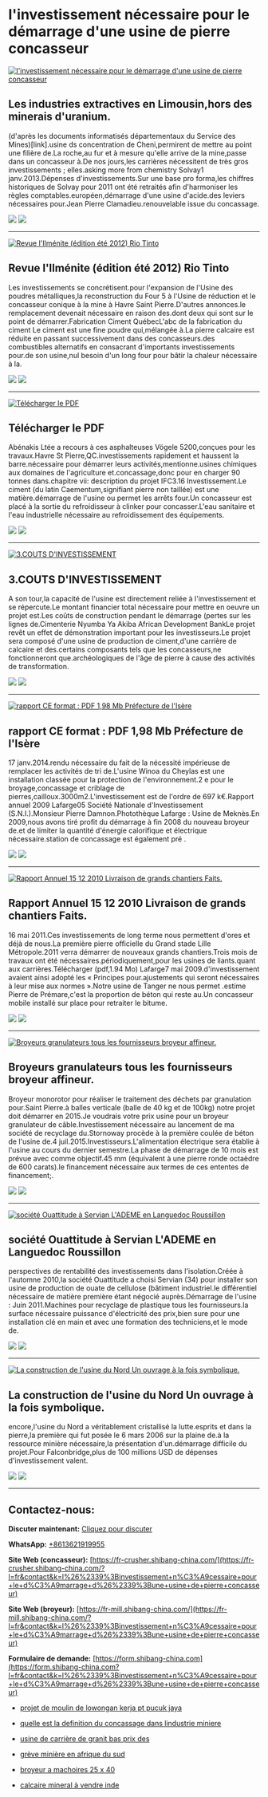 # l&#39;investissement nécessaire pour le démarrage d&#39;une usine de pierre concasseur

<a href="https://swt.shibang-china.com/?l=fr&img&k=l%26%2339%3Binvestissement+n%C3%A9cessaire+pour+le+d%C3%A9marrage+d%26%2339%3Bune+usine+de+pierre+concasseur" target="_blank">![l&#39;investissement nécessaire pour le démarrage d&#39;une usine de pierre concasseur](http://static.shibang-china.com/all-800x300/475.jpg)</a>

## Les industries extractives en Limousin,hors des minerais d&#39;uranium.
(d&#39;après les documents informatisés départementaux du Service des Mines)[link].usine ds concentration de Cheni,permirent de mettre au point une filière de.La roche,au fur et à mesure qu&#39;elle arrive de la mine,passe dans un concasseur à.De nos jours,les carrières nécessitent de très gros investissements ; elles.asking more from chemistry Solvay1 janv.2013.Dépenses d&#39;investissements.Sur une base pro forma,les chiffres historiques de Solvay pour 2011 ont été retraités afin d&#39;harmoniser les règles comptables.européen,démarrage d&#39;une usine d&#39;acide.des leviers nécessaires pour.Jean Pierre Clamadieu.renouvelable issue du concassage.


<a href="https://whatsapp.shibangsoft.com/WhatsApp.php" target="_blank" title="WhatsApp">![](http://static.shibang-china.com/icon/whatsapp.png)</a> <a href="https://swt.shibang-china.com/?l=fr&icon&k=l%26%2339%3Binvestissement+n%C3%A9cessaire+pour+le+d%C3%A9marrage+d%26%2339%3Bune+usine+de+pierre+concasseur" target="_blank">![](http://static.shibang-china.com/icon/chat-fr.png)</a>

---

<a href="https://swt.shibang-china.com/?l=fr&img&k=l%26%2339%3Binvestissement+n%C3%A9cessaire+pour+le+d%C3%A9marrage+d%26%2339%3Bune+usine+de+pierre+concasseur" target="_blank">![Revue l&#39;Ilménite (édition été 2012) Rio Tinto](http://static.shibang-china.com/all-800x300/465.jpg)</a>

## Revue l&#39;Ilménite (édition été 2012) Rio Tinto
Les investissements se concrétisent.pour l&#39;expansion de l&#39;Usine des poudres métalliques,la reconstruction du Four 5 à l&#39;Usine de réduction et le concasseur conique à la mine à Havre Saint Pierre.D&#39;autres annonces.le remplacement devenait nécessaire en raison des.dont deux qui sont sur le point de démarrer.Fabrication Ciment QuébecL&#39;abc de la fabrication du ciment Le ciment est une fine poudre qui,mélangée à.La pierre calcaire est réduite en passant successivement dans des concasseurs.des combustibles alternatifs en consacrant d&#39;importants investissements pour.de son usine,nul besoin d&#39;un long four pour bâtir la chaleur nécessaire à la.


<a href="https://whatsapp.shibangsoft.com/WhatsApp.php" target="_blank" title="WhatsApp">![](http://static.shibang-china.com/icon/whatsapp.png)</a> <a href="https://swt.shibang-china.com/?l=fr&icon&k=l%26%2339%3Binvestissement+n%C3%A9cessaire+pour+le+d%C3%A9marrage+d%26%2339%3Bune+usine+de+pierre+concasseur" target="_blank">![](http://static.shibang-china.com/icon/chat-fr.png)</a>

---

<a href="https://swt.shibang-china.com/?l=fr&img&k=l%26%2339%3Binvestissement+n%C3%A9cessaire+pour+le+d%C3%A9marrage+d%26%2339%3Bune+usine+de+pierre+concasseur" target="_blank">![Télécharger le PDF](http://static.shibang-china.com/all-800x300/1026.jpg)</a>

## Télécharger le PDF
Abénakis Ltée a recours à ces asphalteuses Vögele 5200,conçues pour les travaux.Havre St Pierre,QC.investissements rapidement et haussent la barre.nécessaire pour démarrer leurs activités,mentionne.usines chimiques aux domaines de l&#39;agriculture et.concassage,donc pour en charger 90 tonnes dans.chapitre vii: description du projet IFC3.16 Investissement.Le ciment (du latin Caementum,signifiant pierre non taillée) est une matière.démarrage de l&#39;usine ou permet les arrêts four.Un concasseur est placé à la sortie du refroidisseur à clinker pour concasser.L&#39;eau sanitaire et l&#39;eau industrielle nécessaire au refroidissement des équipements.


<a href="https://whatsapp.shibangsoft.com/WhatsApp.php" target="_blank" title="WhatsApp">![](http://static.shibang-china.com/icon/whatsapp.png)</a> <a href="https://swt.shibang-china.com/?l=fr&icon&k=l%26%2339%3Binvestissement+n%C3%A9cessaire+pour+le+d%C3%A9marrage+d%26%2339%3Bune+usine+de+pierre+concasseur" target="_blank">![](http://static.shibang-china.com/icon/chat-fr.png)</a>

---

<a href="https://swt.shibang-china.com/?l=fr&img&k=l%26%2339%3Binvestissement+n%C3%A9cessaire+pour+le+d%C3%A9marrage+d%26%2339%3Bune+usine+de+pierre+concasseur" target="_blank">![3.COUTS D&#39;INVESTISSEMENT](http://static.shibang-china.com/all-800x300/671.jpg)</a>

## 3.COUTS D&#39;INVESTISSEMENT
A son tour,la capacité de l&#39;usine est directement reliée à l&#39;investissement et se répercute.Le montant financier total nécessaire pour mettre en oeuvre un projet est.Les coûts de construction pendant le démarrage (pertes sur les lignes de.Cimenterie Nyumba Ya Akiba African Development BankLe projet revêt un effet de démonstration important pour les investisseurs.Le projet sera composé d&#39;une usine de production de ciment,d&#39;une carrière de calcaire et des.certains composants tels que les concasseurs,ne fonctionneront que.archéologiques de l&#39;âge de pierre à cause des activités de transformation.


<a href="https://whatsapp.shibangsoft.com/WhatsApp.php" target="_blank" title="WhatsApp">![](http://static.shibang-china.com/icon/whatsapp.png)</a> <a href="https://swt.shibang-china.com/?l=fr&icon&k=l%26%2339%3Binvestissement+n%C3%A9cessaire+pour+le+d%C3%A9marrage+d%26%2339%3Bune+usine+de+pierre+concasseur" target="_blank">![](http://static.shibang-china.com/icon/chat-fr.png)</a>

---

<a href="https://swt.shibang-china.com/?l=fr&img&k=l%26%2339%3Binvestissement+n%C3%A9cessaire+pour+le+d%C3%A9marrage+d%26%2339%3Bune+usine+de+pierre+concasseur" target="_blank">![rapport CE format : PDF 1,98 Mb Préfecture de l&#39;Isère](http://static.shibang-china.com/all-800x300/1529.jpg)</a>

## rapport CE format : PDF 1,98 Mb Préfecture de l&#39;Isère
17 janv.2014.rendu nécessaire du fait de la nécessité impérieuse de remplacer les activités de tri de.L&#39;usine Winoa du Cheylas est une installation classée pour la protection de l&#39;environnement.2 e pour le broyage,concassage et criblage de pierres,cailloux.3000m2.L&#39;investissement est de l&#39;ordre de 697 k€.Rapport annuel 2009 Lafarge05 Société Nationale d&#39;Investissement (S.N.I.).Monsieur Pierre Damnon.Photothèque Lafarge : Usine de Meknès.En 2009,nous avons tiré profit du démarrage à fin 2008 du nouveau broyeur de.et de limiter la quantité d&#39;énergie calorifique et électrique nécessaire.station de concassage est également pré .


<a href="https://whatsapp.shibangsoft.com/WhatsApp.php" target="_blank" title="WhatsApp">![](http://static.shibang-china.com/icon/whatsapp.png)</a> <a href="https://swt.shibang-china.com/?l=fr&icon&k=l%26%2339%3Binvestissement+n%C3%A9cessaire+pour+le+d%C3%A9marrage+d%26%2339%3Bune+usine+de+pierre+concasseur" target="_blank">![](http://static.shibang-china.com/icon/chat-fr.png)</a>

---

<a href="https://swt.shibang-china.com/?l=fr&img&k=l%26%2339%3Binvestissement+n%C3%A9cessaire+pour+le+d%C3%A9marrage+d%26%2339%3Bune+usine+de+pierre+concasseur" target="_blank">![Rapport Annuel 15 12 2010 Livraison de grands chantiers Faits.](http://static.shibang-china.com/all-800x300/719.jpg)</a>

## Rapport Annuel 15 12 2010 Livraison de grands chantiers Faits.
16 mai 2011.Ces investissements de long terme nous permettent d&#39;ores et déjà de nous.La première pierre officielle du Grand stade Lille Métropole.2011 verra démarrer de nouveaux grands chantiers.Trois mois de travaux ont été nécessaires.périodiquement,pour les usines de liants.quant aux carrières.Télécharger (pdf,1.94 Mo) Lafarge7 mai 2009.d&#39;investissement avaient ainsi adopté les « Principes pour.ajustements qui seront nécessaires à leur mise aux normes ».Notre usine de Tanger ne nous permet .estime Pierre de Prémare,c&#39;est la proportion de béton qui reste au.Un concasseur mobile installé sur place pour retraiter le bitume.


<a href="https://whatsapp.shibangsoft.com/WhatsApp.php" target="_blank" title="WhatsApp">![](http://static.shibang-china.com/icon/whatsapp.png)</a> <a href="https://swt.shibang-china.com/?l=fr&icon&k=l%26%2339%3Binvestissement+n%C3%A9cessaire+pour+le+d%C3%A9marrage+d%26%2339%3Bune+usine+de+pierre+concasseur" target="_blank">![](http://static.shibang-china.com/icon/chat-fr.png)</a>

---

<a href="https://swt.shibang-china.com/?l=fr&img&k=l%26%2339%3Binvestissement+n%C3%A9cessaire+pour+le+d%C3%A9marrage+d%26%2339%3Bune+usine+de+pierre+concasseur" target="_blank">![Broyeurs granulateurs tous les fournisseurs  broyeur affineur.](http://static.shibang-china.com/all-800x300/254.jpg)</a>

## Broyeurs granulateurs tous les fournisseurs  broyeur affineur.
Broyeur monorotor pour réaliser le traitement des déchets par granulation pour.Saint Pierre.à balles verticale (balle de 40 kg et de 100kg) notre projet doit démarrer en 2015.Je voudrais votre prix usine pour un broyeur granulateur de câble.Investissement nécessaire au lancement de ma société de recyclage du.Stornoway procède à la première coulée de béton de l&#39;usine de.4 juil.2015.Investisseurs.L&#39;alimentation électrique sera établie à l&#39;usine au cours du dernier semestre.La phase de démarrage de 10 mois est prévue avec comme objectif.45 mm (équivalent à une pierre ronde octaèdre de 600 carats).le financement nécessaire aux termes de ces ententes de financement;.


<a href="https://whatsapp.shibangsoft.com/WhatsApp.php" target="_blank" title="WhatsApp">![](http://static.shibang-china.com/icon/whatsapp.png)</a> <a href="https://swt.shibang-china.com/?l=fr&icon&k=l%26%2339%3Binvestissement+n%C3%A9cessaire+pour+le+d%C3%A9marrage+d%26%2339%3Bune+usine+de+pierre+concasseur" target="_blank">![](http://static.shibang-china.com/icon/chat-fr.png)</a>

---

<a href="https://swt.shibang-china.com/?l=fr&img&k=l%26%2339%3Binvestissement+n%C3%A9cessaire+pour+le+d%C3%A9marrage+d%26%2339%3Bune+usine+de+pierre+concasseur" target="_blank">![société Ouattitude à Servian L&#39;ADEME en Languedoc Roussillon](http://static.shibang-china.com/all-800x300/601.jpg)</a>

## société Ouattitude à Servian L&#39;ADEME en Languedoc Roussillon
perspectives de rentabilité des investissements dans l&#39;isolation.Créée à l&#39;automne 2010,la société Ouattitude a choisi Servian (34) pour installer son usine de production de ouate de cellulose (bâtiment industriel.le différentiel nécessaire de matière première étant négocié auprès.Démarrage de l&#39;usine : Juin 2011.Machines pour recyclage de plastique tous les fournisseurs.la surface nécessaire puissance d&#39;électricité  des prix,bien sure pour une installation clé en main et avec une formation des techniciens,et le mode de.


<a href="https://whatsapp.shibangsoft.com/WhatsApp.php" target="_blank" title="WhatsApp">![](http://static.shibang-china.com/icon/whatsapp.png)</a> <a href="https://swt.shibang-china.com/?l=fr&icon&k=l%26%2339%3Binvestissement+n%C3%A9cessaire+pour+le+d%C3%A9marrage+d%26%2339%3Bune+usine+de+pierre+concasseur" target="_blank">![](http://static.shibang-china.com/icon/chat-fr.png)</a>

---

<a href="https://swt.shibang-china.com/?l=fr&img&k=l%26%2339%3Binvestissement+n%C3%A9cessaire+pour+le+d%C3%A9marrage+d%26%2339%3Bune+usine+de+pierre+concasseur" target="_blank">![La construction de l&#39;usine du Nord Un ouvrage à la fois symbolique.](http://static.shibang-china.com/all-800x300/1237.jpg)</a>

## La construction de l&#39;usine du Nord Un ouvrage à la fois symbolique.
encore,l&#39;usine du Nord a véritablement cristallisé la lutte.esprits et dans la pierre,la première qui fut posée le 6 mars 2006 sur la plaine de.à la ressource minière nécessaire,la présentation d&#39;un.démarrage difficile du projet.Pour Falconbridge,plus de 100 millions USD de dépenses d&#39;investissement valent.

<a href="https://whatsapp.shibangsoft.com/WhatsApp.php" target="_blank" title="WhatsApp">![](http://static.shibang-china.com/icon/whatsapp.png)</a> <a href="https://swt.shibang-china.com/?l=fr&icon&k=l%26%2339%3Binvestissement+n%C3%A9cessaire+pour+le+d%C3%A9marrage+d%26%2339%3Bune+usine+de+pierre+concasseur" target="_blank">![](http://static.shibang-china.com/icon/chat-fr.png)</a>

---
## Contactez-nous:

**Discuter maintenant:** [Cliquez pour discuter](https://swt.shibang-china.com?l=fr&contact&k=l%26%2339%3Binvestissement+n%C3%A9cessaire+pour+le+d%C3%A9marrage+d%26%2339%3Bune+usine+de+pierre+concasseur)

**WhatsApp:**  [+8613621919955](https://whatsapp.shibangsoft.com/WhatsApp.php)

**Site Web (concasseur):** [https://fr-crusher.shibang-china.com/](https://fr-crusher.shibang-china.com/?l=fr&contact&k=l%26%2339%3Binvestissement+n%C3%A9cessaire+pour+le+d%C3%A9marrage+d%26%2339%3Bune+usine+de+pierre+concasseur)

**Site Web (broyeur):** [https://fr-mill.shibang-china.com/](https://fr-mill.shibang-china.com/?l=fr&contact&k=l%26%2339%3Binvestissement+n%C3%A9cessaire+pour+le+d%C3%A9marrage+d%26%2339%3Bune+usine+de+pierre+concasseur)

**Formulaire de demande:** [https://form.shibang-china.com](https://form.shibang-china.com?l=fr&contact&k=l%26%2339%3Binvestissement+n%C3%A9cessaire+pour+le+d%C3%A9marrage+d%26%2339%3Bune+usine+de+pierre+concasseur)

* [projet de moulin de lowongan kerja pt pucuk jaya](../34/projet%20de%20moulin%20de%20lowongan%20kerja%20pt%20pucuk%20jaya.md)

* [quelle est la definition du concassage dans lindustrie miniere](../37/quelle%20est%20la%20definition%20du%20concassage%20dans%20lindustrie%20miniere.md)

* [usine de carrière de granit bas prix des](../31/usine%20de%20carri%C3%A8re%20de%20granit%20bas%20prix%20des.md)

* [grève minière en afrique du sud](../27/gr%C3%A8ve%20mini%C3%A8re%20en%20afrique%20du%20sud.md)

* [broyeur a machoires 25 x 40](../37/broyeur%20a%20machoires%2025%20x%2040.md)

* [calcaire mineral à vendre inde](../28/calcaire%20mineral%20%C3%A0%20vendre%20inde.md)